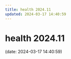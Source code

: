 ```yaml
---
title: health 2024.11
updated: 2024-03-17 14:40:59
---
```


# health 2024.11

(date: 2024-03-17 14:40:59)


